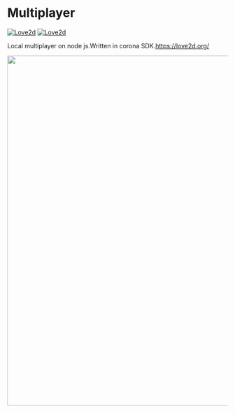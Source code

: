 # Multiplayer
[![Love2d](https://img.shields.io/badge/love2d-engine-brightgreen.svg)](https://love2d.org/)
[![Love2d](https://img.shields.io/badge/license-ZLIB-blue.svg?style=plastic)](https://en.wikipedia.org/wiki/Zlib)

Local multiplayer on node js.Written in corona SDK.https://love2d.org/

<img src = "https://github.com/superdub/Multiplayer/blob/master/scrinshot1.png" width = "800">
